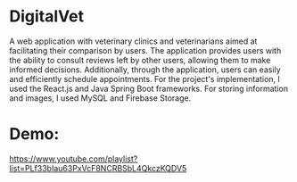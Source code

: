 # DigitalVet
A web application with veterinary clinics and veterinarians aimed at facilitating their comparison by users. The application provides users with the ability to consult reviews left by other users, allowing them to make informed decisions. Additionally, through the application, users can easily and efficiently schedule appointments.
For the project's implementation, I used the React.js and Java Spring Boot frameworks. For storing information and images, I used MySQL and Firebase Storage.

# Demo:
https://www.youtube.com/playlist?list=PLf33bIau63PxVcF8NCRBSbL4QkczKQDV5
